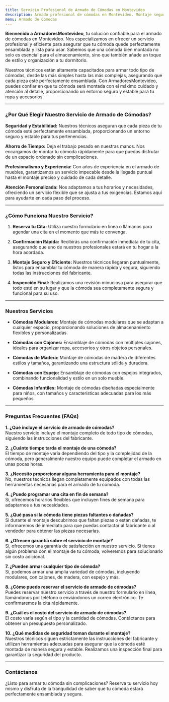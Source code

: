 ```yaml
---
title: Servicio Profesional de Armado de Cómodas en Montevideo
description: Armado profesional de cómodas en Montevideo. Montaje seguro y eficiente. Reserva tu cita hoy y disfruta de tu cómoda perfectamente ensamblada.
menu: Armado de Cómodas
---
```


**Bienvenido a ArmadoresMontevideo**, tu solución confiable para el armado de cómodas en Montevideo. Nos especializamos en ofrecer un servicio profesional y eficiente para asegurar que tu cómoda quede perfectamente ensamblada y lista para usar. Sabemos que una cómoda bien montada no solo es esencial para el almacenamiento, sino que también añade un toque de estilo y organización a tu dormitorio.

Nuestros técnicos están altamente capacitados para armar todo tipo de cómodas, desde las más simples hasta las más complejas, asegurando que cada pieza esté perfectamente ensamblada. Con ArmadoresMontevideo, puedes confiar en que tu cómoda será montada con el máximo cuidado y atención al detalle, proporcionando un entorno seguro y estable para tu ropa y accesorios.

---

### ¿Por Qué Elegir Nuestro Servicio de Armado de Cómodas?

**Seguridad y Estabilidad:**
Nuestros técnicos aseguran que cada pieza de tu cómoda esté perfectamente ensamblada, proporcionando un entorno seguro y estable para tus pertenencias.

**Ahorro de Tiempo:**
Deja el trabajo pesado en nuestras manos. Nos encargamos de montar tu cómoda rápidamente para que puedas disfrutar de un espacio ordenado sin complicaciones.

**Profesionalismo y Experiencia:**
Con años de experiencia en el armado de muebles, garantizamos un servicio impecable desde la llegada puntual hasta el montaje preciso y cuidado de cada detalle.

**Atención Personalizada:**
Nos adaptamos a tus horarios y necesidades, ofreciendo un servicio flexible que se ajusta a tus exigencias. Estamos aquí para ayudarte en cada paso del proceso.

---

### ¿Cómo Funciona Nuestro Servicio?

1. **Reserva tu Cita:**
   Utiliza nuestro formulario en línea o llámanos para agendar una cita en el momento que más te convenga.

2. **Confirmación Rápida:**
   Recibirás una confirmación inmediata de tu cita, asegurando que uno de nuestros profesionales estará en tu hogar a la hora acordada.

3. **Montaje Seguro y Eficiente:**
   Nuestros técnicos llegarán puntualmente, listos para ensamblar tu cómoda de manera rápida y segura, siguiendo todas las instrucciones del fabricante.

4. **Inspección Final:**
   Realizamos una revisión minuciosa para asegurar que todo esté en su lugar y que la cómoda sea completamente segura y funcional para su uso.

---

### Nuestros Servicios

- **Cómodas Modulares:**
  Montaje de cómodas modulares que se adaptan a cualquier espacio, proporcionando soluciones de almacenamiento flexibles y personalizadas.

- **Cómodas con Cajones:**
  Ensamblaje de cómodas con múltiples cajones, ideales para organizar ropa, accesorios y otros objetos personales.

- **Cómodas de Madera:**
  Montaje de cómodas de madera de diferentes estilos y tamaños, garantizando una estructura sólida y duradera.

- **Cómodas con Espejo:**
  Ensamblaje de cómodas con espejos integrados, combinando funcionalidad y estilo en un solo mueble.

- **Cómodas Infantiles:**
  Montaje de cómodas diseñadas especialmente para niños, con tamaños y características adecuadas para los más pequeños.

---

### Preguntas Frecuentes (FAQs)

**1. ¿Qué incluye el servicio de armado de cómodas?**  
Nuestro servicio incluye el montaje completo de todo tipo de cómodas, siguiendo las instrucciones del fabricante.

**2. ¿Cuánto tiempo tarda el montaje de una cómoda?**  
El tiempo de montaje varía dependiendo del tipo y la complejidad de la cómoda, pero generalmente nuestro equipo puede completar el armado en unas pocas horas.

**3. ¿Necesito proporcionar alguna herramienta para el montaje?**  
No, nuestros técnicos llegan completamente equipados con todas las herramientas necesarias para el armado de tu cómoda.

**4. ¿Puedo programar una cita en fin de semana?**  
Sí, ofrecemos horarios flexibles que incluyen fines de semana para adaptarnos a tus necesidades.

**5. ¿Qué pasa si la cómoda tiene piezas faltantes o dañadas?**  
Si durante el montaje descubrimos que faltan piezas o están dañadas, te informaremos de inmediato para que puedas contactar al fabricante o al vendedor para obtener las piezas necesarias.

**6. ¿Ofrecen garantía sobre el servicio de montaje?**  
Sí, ofrecemos una garantía de satisfacción en nuestro servicio. Si tienes algún problema con el montaje de tu cómoda, volveremos para solucionarlo sin costo adicional.

**7. ¿Pueden armar cualquier tipo de cómoda?**  
Sí, podemos armar una amplia variedad de cómodas, incluyendo modulares, con cajones, de madera, con espejo y más.

**8. ¿Cómo puedo reservar el servicio de armado de cómodas?**  
Puedes reservar nuestro servicio a través de nuestro formulario en línea, llamándonos por teléfono o enviándonos un correo electrónico. Te confirmaremos la cita rápidamente.

**9. ¿Cuál es el costo del servicio de armado de cómodas?**  
El costo varía según el tipo y la cantidad de cómodas. Contáctanos para obtener un presupuesto personalizado.

**10. ¿Qué medidas de seguridad toman durante el montaje?**  
Nuestros técnicos siguen estrictamente las instrucciones del fabricante y utilizan herramientas adecuadas para asegurar que la cómoda esté montada de manera segura y estable. Realizamos una inspección final para garantizar la seguridad del producto.

---

### Contáctanos

¿Listo para armar tu cómoda sin complicaciones? Reserva tu servicio hoy mismo y disfruta de la tranquilidad de saber que tu cómoda estará perfectamente ensamblada y segura.
